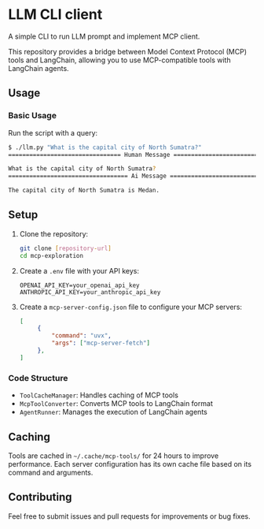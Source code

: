 # LLM CLI client

A simple CLI to run LLM prompt and implement MCP client.

This repository provides a bridge between Model Context Protocol (MCP) tools and LangChain, allowing you to use MCP-compatible tools with LangChain agents.

## Usage

### Basic Usage

Run the script with a query:

```bash
$ ./llm.py "What is the capital city of North Sumatra?"
================================ Human Message =================================

What is the capital city of North Sumatra?
================================== Ai Message ==================================

The capital city of North Sumatra is Medan.
```

## Setup

1. Clone the repository:
   ```bash
   git clone [repository-url]
   cd mcp-exploration
   ```

2. Create a `.env` file with your API keys:
   ```env
   OPENAI_API_KEY=your_openai_api_key
   ANTHROPIC_API_KEY=your_anthropic_api_key
   ```

3. Create a `mcp-server-config.json` file to configure your MCP servers:
   ```json
   [
        {
            "command": "uvx",
            "args": ["mcp-server-fetch"]
        },
   ]
   ```



### Code Structure

- `ToolCacheManager`: Handles caching of MCP tools
- `McpToolConverter`: Converts MCP tools to LangChain format
- `AgentRunner`: Manages the execution of LangChain agents

## Caching

Tools are cached in `~/.cache/mcp-tools/` for 24 hours to improve performance. Each server configuration has its own cache file based on its command and arguments.

## Contributing

Feel free to submit issues and pull requests for improvements or bug fixes.
